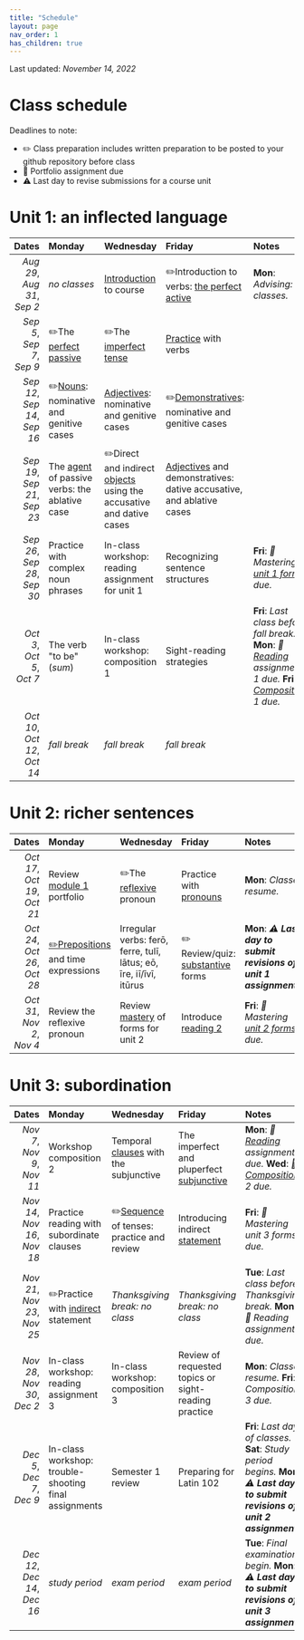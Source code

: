 ```yaml
---
title: "Schedule"
layout: page
nav_order: 1
has_children: true
---
```


Last updated:  *November 14, 2022*

# Class schedule

Deadlines to note:

- ✏️ Class preparation includes written preparation to be posted to your github repository before class
- 📜  Portfolio assignment due
- ⚠️ Last day to revise submissions for a course unit



# Unit 1: an inflected language

| Dates | Monday | Wednesday | Friday | Notes |
| ---: | :--- | :--- | :--- | :--- |
| *Aug 29*, *Aug 31*, *Sep 2* | *no classes* | [Introduction](../assignments/unit1/intro/) to course | ✏️Introduction to verbs: [the perfect active](../assignments/unit1/verbs/) | **Mon**: *Advising: no classes.* |
| *Sep 5*, *Sep 7*, *Sep 9* | ✏️The [perfect passive](../assignments/unit1/pftpassive/) | ✏️The [imperfect tense](../assignments/unit1/imperfect/) | [Practice](../assignments/unit1/verbs-practice/) with verbs |  |
| *Sep 12*, *Sep 14*, *Sep 16* | ✏️[Nouns](../assignments/unit1/nouns/): nominative and genitive cases | [Adjectives](../assignments/unit1/adjectives/): nominative and genitive cases | ✏️[Demonstratives](../assignments/unit1/pronouns/): nominative and genitive cases |  |
| *Sep 19*, *Sep 21*, *Sep 23* | The [agent](../assignments/unit1/agent/) of passive verbs: the ablative case | ✏️Direct and indirect [objects](../assignments/unit1/objects/) using the accusative and dative cases | [Adjectives](../assignments/unit1/adjectives-all/) and demonstratives: dative accusative, and ablative cases |  |
| *Sep 26*, *Sep 28*, *Sep 30* | Practice with complex noun phrases | In-class workshop: reading assignment for unit 1 | Recognizing sentence structures | **Fri**: *📜 Mastering [unit 1 forms](../assignments/unit1/mastery/) due.* |
| *Oct 3*, *Oct 5*, *Oct 7* | The verb "to be" (*sum*) | In-class workshop: composition 1 | Sight-reading strategies | **Fri**: *Last class before fall break.* **Mon**: *📜 [Reading](../assignments/unit1/reading/)  assignment 1 due.* **Fri**: *📜 [Composition](../assignments/unit1/composition/)  1 due.* |
| *Oct 10*, *Oct 12*, *Oct 14* | *fall break* | *fall break* | *fall break* |  |

# Unit 2: richer sentences

| Dates | Monday | Wednesday | Friday | Notes |
| ---: | :--- | :--- | :--- | :--- |
| *Oct 17*, *Oct 19*, *Oct 21* | Review [module 1](../assignments/unit2/review1/) portfolio | ✏️The [reflexive](../assignments/unit2/reflexive/) pronoun | Practice with [pronouns](../assignments/unit2/pronouns-practice/) | **Mon**: *Classes resume.* |
| *Oct 24*, *Oct 26*, *Oct 28* | [✏️Prepositions](../assignments/unit2/prepositions/) and time expressions | Irregular verbs: ferō, ferre, tulī, lātus; eō, īre, iī/īvī, itūrus | ✏️ Review/quiz: [substantive](../assignments/unit2/substantive-review/) forms | **Mon**: *⚠️ **Last day to submit revisions of unit 1 assignments**.* |
| *Oct 31*, *Nov 2*, *Nov 4* | Review the reflexive pronoun | Review [mastery](../assignments/unit2/mastery/) of forms for unit 2 | Introduce [reading 2](../assignments/unit2/reading/) | **Fri**: *📜 Mastering [unit 2 forms](../assignments/unit2/composition/) due.* |

# Unit 3: subordination

| Dates | Monday | Wednesday | Friday | Notes |
| ---: | :--- | :--- | :--- | :--- |
| *Nov 7*, *Nov 9*, *Nov 11* | Workshop composition 2 | Temporal [clauses](../assignments/unit3/clauses/) with the subjunctive | The imperfect and pluperfect [subjunctive](../assignments/unit3/subjunctive1/) | **Mon**: *📜 [Reading](../assignments/unit2/reading/) assignment 2 due.* **Wed**: *📜 [Composition](../assignments/unit2/composition/) 2 due.* |
| *Nov 14*, *Nov 16*, *Nov 18* | Practice reading with subordinate clauses | ✏️[Sequence](../assignments/unit3/sot/) of tenses: practice and review | Introducing indirect [statement](../assignments/unit3/indirectstatement/) | **Fri**: *📜 Mastering unit 3 forms due.* |
| *Nov 21*, *Nov 23*, *Nov 25* | ✏️Practice with [indirect](../assignments/unit3/indirectpractice/) statement | *Thanksgiving break:  no class* | *Thanksgiving break:  no class* | **Tue**: *Last class before Thanksgiving break.* **Mon**: *📜 Reading assignment 3 due.* |
| *Nov 28*, *Nov 30*, *Dec 2* | In-class workshop: reading assignment 3 | In-class workshop: composition 3 | Review of requested topics or sight-reading practice | **Mon**: *Classes resume.* **Fri**: *📜 Composition 3 due.* |
| *Dec 5*, *Dec 7*, *Dec 9* | In-class workshop: trouble-shooting final assignments | Semester 1 review | Preparing for Latin 102 | **Fri**: *Last day of classes.* **Sat**: *Study period begins.* **Mon**: *⚠️ **Last day to submit revisions of unit 2 assignments**.* |
| *Dec 12*, *Dec 14*, *Dec 16* | *study period* | *exam period* | *exam period* | **Tue**: *Final examinations begin.* **Mon**: *⚠️ **Last day to submit revisions of unit 3 assignments*** |